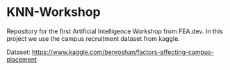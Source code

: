 # KNN-Workshop
Repository for the first Artificial Intelligence Workshop from FEA.dev. In this project we use the campus recruitment dataset from kaggle.

Dataset: https://www.kaggle.com/benroshan/factors-affecting-campus-placement
